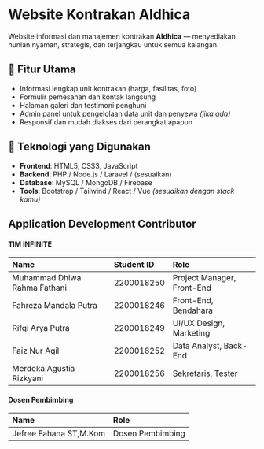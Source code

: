 # Website Kontrakan Aldhica

Website informasi dan manajemen kontrakan **Aldhica** — menyediakan hunian nyaman, strategis, dan terjangkau untuk semua kalangan.

## 🌟 Fitur Utama

- Informasi lengkap unit kontrakan (harga, fasilitas, foto)
- Formulir pemesanan dan kontak langsung
- Halaman galeri dan testimoni penghuni
- Admin panel untuk pengelolaan data unit dan penyewa *(jika ada)*
- Responsif dan mudah diakses dari perangkat apapun

## 🚀 Teknologi yang Digunakan

- **Frontend**: HTML5, CSS3, JavaScript
- **Backend**: PHP / Node.js / Laravel / (sesuaikan)
- **Database**: MySQL / MongoDB / Firebase
- **Tools**: Bootstrap / Tailwind / React / Vue *(sesuaikan dengan stack kamu)*

## Application Development Contributor

#### TIM INFINITE

| Name | Student ID | Role |
| :--- | :--- | :--- |
| Muhammad Dhiwa Rahma Fathani |  2200018250 | Project Manager, Front-End|
| Fahreza Mandala Putra| 2200018246 | Front-End, Bendahara |
| Rifqi Arya Putra| 2200018249 | UI/UX Design, Marketing |
| Faiz Nur Aqil| 2200018252 | Data Analyst, Back-End |
| Merdeka Agustia Rizkyani | 2200018256 | Sekretaris, Tester |

#### Dosen Pembimbing

| Name | Role |
| :--- | :--- |
| Jefree Fahana ST,M.Kom | Dosen Pembimbing |
